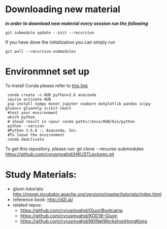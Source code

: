 # Downloading new material
***in order to download new material every session run the following***
```
git submodule update --init --recursive
```
If you have done the initialization you can simply run
```
git pull --recursive-submodules
```
# Environmnet set up
To install Conda please refer to [this link](https://docs.conda.io/projects/conda/en/latest/user-guide/install/index.html)
```
 conda create -n HUB python=3.6 anaconda
 source activate HUB
 pip install numpy mxnet jupyter seaborn matplotlib pandas scipy gluoncv gluonnlp scikit-learn
 #test your environment
 which python
 # shoud result in <your conda path>//envs/HUB/bin/python
 python --version
 #Python 3.6.8 :: Anaconda, Inc.
 #To leave the environment
 conda deactivate
 ```
 
 To get this repository, please run:
 git clone --recurse-submodules https://github.com/cyrusmvahid/HKUSTLectures.git
 
# Study Materials:
- gluon tutorials: http://mxnet.incubator.apache.org/versions/master/tutorials/index.html 
- reference book: http://d2l.ai/
- related repos:
  - https://github.com/cyrusmvahid/GluonBootcamp
  - https://github.com/cyrusmvahid/KDD18-Gluon
  - https://github.com/cyrusmvahid/MXNetWorkshopHongKong
